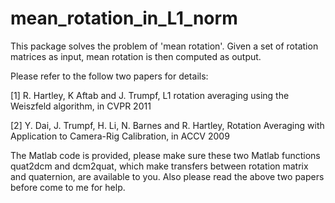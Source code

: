 # mean_rotation_in_L1_norm


This package solves the problem of 'mean rotation'. Given a set of rotation matrices as input, mean rotation is then computed as output.

Please refer to the follow two papers for details:

[1] R. Hartley, K Aftab and J. Trumpf, L1 rotation averaging using the Weiszfeld algorithm, in CVPR 2011

[2] Y. Dai, J. Trumpf, H. Li, N. Barnes and R. Hartley, Rotation Averaging with Application to Camera-Rig Calibration, in ACCV 2009

The Matlab code is provided, please make sure these two Matlab functions quat2dcm and dcm2quat, which make transfers between rotation matrix and quaternion, are available to you. Also please read the above two papers before come to me for help.

